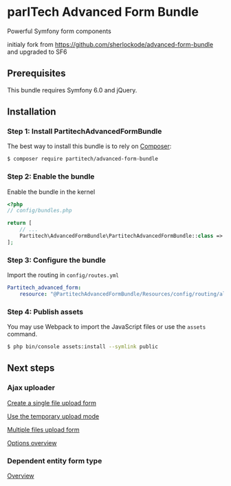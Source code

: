 parITech Advanced Form Bundle
================================

Powerful Symfony form components

initialy fork from https://github.com/sherlockode/advanced-form-bundle and upgraded to SF6

## Prerequisites

This bundle requires Symfony 6.0 and jQuery.

## Installation

### Step 1: Install PartitechAdvancedFormBundle

The best way to install this bundle is to rely on [Composer](https://getcomposer.org/):

```bash
$ composer require partitech/advanced-form-bundle
```

### Step 2: Enable the bundle

Enable the bundle in the kernel

```php
<?php
// config/bundles.php

return [
    // ...
    Partitech\AdvancedFormBundle\PartitechAdvancedFormBundle::class => ['all' => true],
];
```

### Step 3: Configure the bundle

Import the routing in `config/routes.yml`

```yaml
Partitech_advanced_form:
    resource: "@PartitechAdvancedFormBundle/Resources/config/routing/all.yml"
```

### Step 4: Publish assets

You may use Webpack to import the JavaScript files or use the `assets` command.

```bash
$ php bin/console assets:install --symlink public
```

## Next steps

### Ajax uploader

[Create a single file upload form](Resources/doc/single_file_upload.md)

[Use the temporary upload mode](Resources/doc/temporary_upload.md)

[Multiple files upload form](Resources/doc/multiple_files_upload.md)

[Options overview](Resources/doc/options_overview.md)

### Dependent entity form type

[Overview](Resources/doc/dependent_entity.md)

